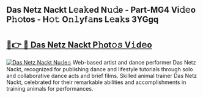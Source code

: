 ## Das Netz Nackt L𝚎a𝚔ed N𝚞𝚍e - Part-MG4 Vi𝚍𝚎o P𝚑𝚘tos - H𝚘𝚝 O𝚗𝚕yf𝚊ns L𝚎a𝚔s 3YGgq

# <h2><a href="http://kfcvbq1.oniu.top/?m=Das+Netz+Nackt">🔗👉 🔴 Das Netz Nackt P𝚑ot𝚘𝚜 V𝚒d𝚎o</a></h2>

[![Das Netz Nackt Nu𝚍e𝚜](https://i.imgur.com/0qMVB7G.gif)](http://kfcvbq1.oniu.top/?m=Das+Netz+Nackt)
Web-based artist and dance performer Das Netz Nackt, recognized for publishing dance and lifestyle tutorials through solo and collaborative dance acts and brief films. Skilled animal trainer Das Netz Nackt, celebrated for their remarkable abilities and accomplishments in training animals for performances.  
